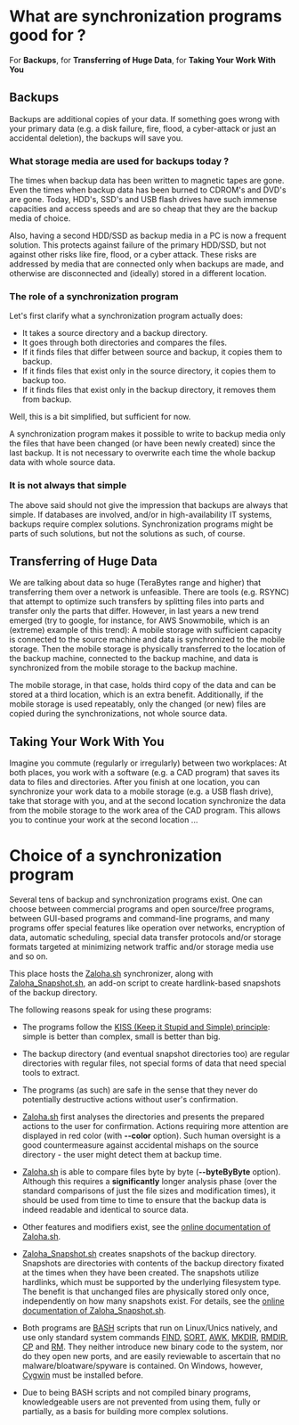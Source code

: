 # What are synchronization programs good for ?

For <b>Backups</b>, for <b>Transferring of Huge Data</b>, for <b>Taking Your Work With You</b>

## Backups

Backups are additional copies of your data. If something goes wrong with your primary data
(e.g. a disk failure, fire, flood, a cyber-attack or just an accidental deletion),
the backups will save you.

### What storage media are used for backups today ?

The times when backup data has been written to magnetic tapes are gone.
Even the times when backup data has been burned to CDROM's and DVD's are gone.
Today, HDD's, SSD's and USB flash drives have such immense capacities and access speeds
and are so cheap that they are the backup media of choice.

Also, having a second HDD/SSD as backup media in a PC is now a frequent solution.
This protects against failure of the primary HDD/SSD, but not against other risks like fire,
flood, or a cyber attack. These risks are addressed by media that are connected only
when backups are made, and otherwise are disconnected and (ideally) stored in a different location.

### The role of a synchronization program

Let's first clarify what a synchronization program actually does:

* It takes a source directory and a backup directory.
* It goes through both directories and compares the files.
* If it finds files that differ between source and backup, it copies them to backup.
* If it finds files that exist only in the source directory, it copies them to backup too.
* If it finds files that exist only in the backup directory, it removes them from backup.

Well, this is a bit simplified, but sufficient for now.

A synchronization program makes it possible to write to backup media only the files
that have been changed (or have been newly created) since the last backup.
It is not necessary to overwrite each time the whole backup data with whole source data.

### It is not always that simple

The above said should not give the impression that backups are always that simple.
If databases are involved, and/or in high-availability IT systems, backups require complex solutions.
Synchronization programs might be parts of such solutions, but not the solutions as such, of course.

## Transferring of Huge Data

We are talking about data so huge (TeraBytes range and higher) that transferring them over a network is unfeasible.
There are tools (e.g. RSYNC) that attempt to optimize such transfers by splitting files into parts and transfer only the parts that differ.
However, in last years a new trend emerged (try to google, for instance, for AWS Snowmobile, which is an (extreme) example of this trend):
A mobile storage with sufficient capacity is connected to the source machine and data is synchronized to the mobile storage.
Then the mobile storage is physically transferred to the location of the backup machine, connected to the backup machine,
and data is synchronized from the mobile storage to the backup machine.

The mobile storage, in that case, holds third copy of the data and can be stored at a third location, which is an extra benefit.
Additionally, if the mobile storage is used repeatably, only the changed (or new) files are copied during the synchronizations,
not whole source data.

## Taking Your Work With You

Imagine you commute (regularly or irregularly) between two workplaces:
At both places, you work with a software (e.g. a CAD program) that saves its data to files and directories.
After you finish at one location, you can synchronize your work data to a mobile storage (e.g. a USB flash drive),
take that storage with you, and at the second location synchronize the data from the mobile storage to the work area of the CAD program.
This allows you to continue your work at the second location ...

# Choice of a synchronization program

Several tens of backup and synchronization programs exist.
One can choose between commercial programs and open source/free programs,
between GUI-based programs and command-line programs,
and many programs offer special features like operation over networks,
encryption of data, automatic scheduling,
special data transfer protocols and/or storage formats targeted at
minimizing network traffic and/or storage media use and so on.

This place hosts the [Zaloha.sh](https://github.com/Fitus/Zaloha.sh) synchronizer,
along with [Zaloha_Snapshot.sh](https://github.com/Fitus/Zaloha_Snapshot.sh),
an add-on script to create hardlink-based snapshots of the backup directory.

The following reasons speak for using these programs:

* The programs follow the [KISS (Keep it Stupid and Simple) principle](https://en.wikipedia.org/wiki/KISS_principle):
  simple is better than complex, small is better than big.

* The backup directory (and eventual snapshot directories too) are regular directories
  with regular files, not special forms of data that need special tools to extract.

* The programs (as such) are safe in the sense that they never do potentially destructive
  actions without user's confirmation.

* [Zaloha.sh](https://github.com/Fitus/Zaloha.sh) first analyses the directories
  and presents the prepared actions to the user for confirmation.
  Actions requiring more attention are displayed in red color (with <b>--color</b> option).
  Such human oversight is a good countermeasure against accidental mishaps
  on the source directory - the user might detect them at backup time.

* [Zaloha.sh](https://github.com/Fitus/Zaloha.sh) is able to compare files byte by byte (<b>--byteByByte</b> option).
  Although this requires a **significantly** longer analysis phase (over the standard comparisons
  of just the file sizes and modification times), it should be used from time to time to ensure
  that the backup data is indeed readable and identical to source data.

* Other features and modifiers exist, see the [online documentation of Zaloha.sh](https://github.com/Fitus/Zaloha.sh/blob/master/DOCUMENTATION.md).

* [Zaloha_Snapshot.sh](https://github.com/Fitus/Zaloha_Snapshot.sh) creates snapshots of the backup directory.
  Snapshots are directories with contents of the backup directory fixated at the times when they have been created.
  The snapshots utilize hardlinks, which must be supported by the underlying filesystem type.
  The benefit is that unchanged files are physically stored only once, independently on how many snapshots exist.
  For details, see the [online documentation of Zaloha_Snapshot.sh](https://github.com/Fitus/Zaloha_Snapshot.sh/blob/master/DOCUMENTATION.md).

* Both programs are [BASH](https://en.wikipedia.org/wiki/Bash_(Unix_shell)) scripts that run on Linux/Unics natively,
  and use only standard system commands
  [FIND](https://en.wikipedia.org/wiki/Find_(Unix)),
  [SORT](https://en.wikipedia.org/wiki/Sort_(Unix)),
  [AWK](https://en.wikipedia.org/wiki/AWK),
  [MKDIR](https://en.wikipedia.org/wiki/Mkdir),
  [RMDIR](https://en.wikipedia.org/wiki/Rmdir),
  [CP](https://en.wikipedia.org/wiki/Cp_(Unix)) and
  [RM](https://en.wikipedia.org/wiki/Rm_(Unix)).
  They neither introduce new binary code to the system, nor do they open new ports,
  and are easily reviewable to ascertain that no malware/bloatware/spyware is contained.
  On Windows, however, [Cygwin](https://en.wikipedia.org/wiki/Cygwin) must be installed before.

* Due to being BASH scripts and not compiled binary programs, knowledgeable users are not prevented from
  using them, fully or partially, as a basis for building more complex solutions.
